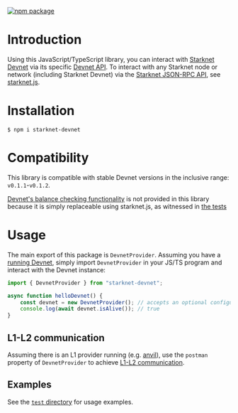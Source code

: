 [![npm package](https://img.shields.io/npm/v/starknet-devnet?color=blue)](https://www.npmjs.com/package/starknet-devnet)

# Introduction

Using this JavaScript/TypeScript library, you can interact with [Starknet Devnet](https://github.com/0xSpaceShard/starknet-devnet-rs/) via its specific [Devnet API](https://0xspaceshard.github.io/starknet-devnet-rs/docs/api#devnet-api). To interact with any Starknet node or network (including Starknet Devnet) via the [Starknet JSON-RPC API](https://0xspaceshard.github.io/starknet-devnet-rs/docs/api#starknet-api), see [starknet.js](https://www.starknetjs.com/).

# Installation

```
$ npm i starknet-devnet
```

# Compatibility

This library is compatible with stable Devnet versions in the inclusive range: `v0.1.1`-`v0.1.2`.

[Devnet's balance checking functionality](https://0xspaceshard.github.io/starknet-devnet-rs/docs/balance#check-balance) is not provided in this library because it is simply replaceable using starknet.js, as witnessed in [the tests](./test/util.ts#L53)

# Usage

The main export of this package is `DevnetProvider`. Assuming you have a [running Devnet](https://0xspaceshard.github.io/starknet-devnet-rs/docs/category/running), simply import `DevnetProvider` in your JS/TS program and interact with the Devnet instance:

```typescript
import { DevnetProvider } from "starknet-devnet";

async function helloDevnet() {
    const devnet = new DevnetProvider(); // accepts an optional configuration object
    console.log(await devnet.isAlive()); // true
}
```

## L1-L2 communication

Assuming there is an L1 provider running (e.g. [anvil](https://github.com/foundry-rs/foundry/tree/master/crates/anvil)), use the `postman` property of `DevnetProvider` to achieve [L1-L2 communication](https://0xspaceshard.github.io/starknet-devnet-rs/docs/postman).

## Examples

See the [`test` directory](https://github.com/0xSpaceShard/starknet-devnet-js/tree/master/test) for usage examples.
